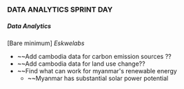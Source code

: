 ### DATA ANALYTICS SPRINT DAY

##### **Data Analytics**
[Bare minimum]
*Eskwelabs*
* ~~Add cambodia data for carbon emission sources ??
* ~~Add cambodia data for land use change??
* ~~Find what can work for myanmar's renewable energy 
	* ~~Myanmar has substantial solar power potential